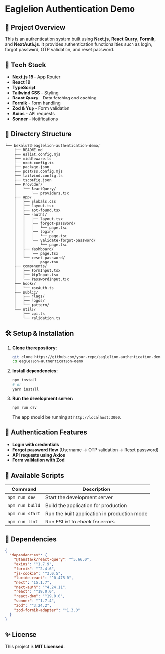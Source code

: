 # Eaglelion Authentication Demo

## 📌 Project Overview

This is an authentication system built using **Next.js**, **React Query**, **Formik**, and **NextAuth.js**. It provides authentication functionalities such as login, forgot password, OTP validation, and reset password.

## 🚀 Tech Stack

- **Next.js 15** - App Router
- **React 19**
- **TypeScript**
- **Tailwind CSS** - Styling
- **React Query** - Data fetching and caching
- **Formik** - Form handling
- **Zod & Yup** - Form validation
- **Axios** - API requests
- **Sonner** - Notifications

## 📂 Directory Structure

```
└── bekalu73-eaglelion-authentication-demo/
    ├── README.md
    ├── eslint.config.mjs
    ├── middleware.ts
    ├── next.config.ts
    ├── package.json
    ├── postcss.config.mjs
    ├── tailwind.config.ts
    ├── tsconfig.json
    ├── Provider/
    │   └── ReactQuery/
    │       └── providers.tsx
    ├── app/
    │   ├── globals.css
    │   ├── layout.tsx
    │   ├── not-found.tsx
    │   ├── (auth)/
    │   │   ├── layout.tsx
    │   │   ├── forgot-password/
    │   │   │   └── page.tsx
    │   │   ├── login/
    │   │   │   └── page.tsx
    │   │   └── validate-forgot-password/
    │   │       └── page.tsx
    │   ├── dashboard/
    │   │   └── page.tsx
    │   └── reset-password/
    │       └── page.tsx
    ├── components/
    │   ├── FormInput.tsx
    │   ├── OtpInput.tsx
    │   └── PasswordInput.tsx
    ├── hooks/
    │   └── useAuth.ts
    ├── public/
    │   ├── flags/
    │   ├── logos/
    │   └── pattern/
    └── utils/
        ├── api.ts
        └── validation.ts
```

## 🛠️ Setup & Installation

1. **Clone the repository:**
   ```sh
   git clone https://github.com/your-repo/eaglelion-authentication-demo.git
   cd eaglelion-authentication-demo
   ```
2. **Install dependencies:**
   ```sh
   npm install
   # or
   yarn install
   ```
3. **Run the development server:**
   ```sh
   npm run dev
   ```
   The app should be running at `http://localhost:3000`.

## 🔐 Authentication Features

- **Login with credentials**
- **Forgot password flow** (Username -> OTP validation -> Reset password)
- **API requests using Axios**
- **Form validation with Zod**

## 📜 Available Scripts

| Command         | Description                                  |
| --------------- | -------------------------------------------- |
| `npm run dev`   | Start the development server                 |
| `npm run build` | Build the application for production         |
| `npm run start` | Run the built application in production mode |
| `npm run lint`  | Run ESLint to check for errors               |

## 📌 Dependencies

```json
{
  "dependencies": {
    "@tanstack/react-query": "^5.66.0",
    "axios": "^1.7.9",
    "formik": "^2.4.6",
    "js-cookie": "^3.0.5",
    "lucide-react": "^0.475.0",
    "next": "15.1.7",
    "next-auth": "^4.24.11",
    "react": "^19.0.0",
    "react-dom": "^19.0.0",
    "sonner": "^1.7.4",
    "zod": "^3.24.2",
    "zod-formik-adapter": "^1.3.0"
  }
}
```

## ✨ License

This project is **MIT Licensed**.
